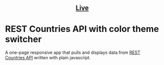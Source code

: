 <h2 align="center">
  <a href="https://tretyakvl.github.io/api_challenge/"><b>Live</b></a>
</h2>

# REST Countries API with color theme switcher

A one-page responsive app that pulls and displays data from [REST Countries API](https://restcountries.eu/) written with plain javascript.
